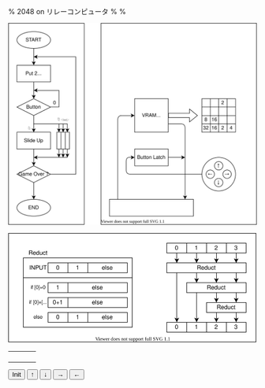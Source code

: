 % 2048 on リレーコンピュータ
%
%

![](./algo.drawio.svg)


![](./reduct.drawio.svg)



|                       |                       |                       |                       |
| --------------------- | --------------------- | --------------------- | --------------------- |
| <span id="11"></span> | <span id="12"></span> | <span id="13"></span> | <span id="14"></span> |
| <span id="21"></span> | <span id="22"></span> | <span id="23"></span> | <span id="24"></span> |
| <span id="31"></span> | <span id="32"></span> | <span id="33"></span> | <span id="34"></span> |
| <span id="41"></span> | <span id="42"></span> | <span id="43"></span> | <span id="44"></span> |


<script>
    const emptyBoard = [[0,0,0,0],[0,0,0,0],[0,0,0,0],[0,0,0,0]];

    function init(){
        console.log("init");
        set(randomPut(emptyBoard));
    }

    function randomPut(board){
        let i, j, emptyList = [];
        for(let i=0; i<4; i++) for(let j=0; j<4; j++) if(board[i][j]===0) emptyList.push([i,j]);
        const k = Math.floor(Math.random()*emptyList.length);
        const ki = emptyList[k][0], kj = emptyList[k][1];
        return board.map((line,i) => line.map((cell,j) => (i===ki && j===kj ? 2 : cell)));
    }

    function set(board){
        console.log(board);
        for(let i=1; i<=4; i++) for(let j=1; j<=4; j++) if(board[i-1][j-1]){
            document.getElementById(""+i+j).innerHTML=board[i-1][j-1];
        }
    }

    function reduct(input){
        if(input[0]===0) return input.slice(1);
        else if(input[0]===input[1]) return [input[0]*2, ...input.slice(2)];
        else return input;
    }

    function reductLine(input){
        const out0 = reduct(input);
        const out1 = reduct(out0.slice(1));
        const out2 = reduct(out1.slice(1));
        return [out0[0],out1[0],out2[0],out2[1]];
    }


    function up(){
        reductLine(board)
    }

</script>

<button onclick="init()">Init</button>
<button onclick="show()">↑</button>
<button onclick="show()">↓</button>
<button onclick="show()">→</button>
<button onclick="show()">←</button>



